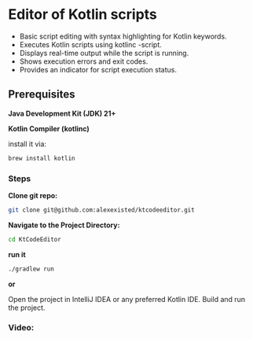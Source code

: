 # Editor of Kotlin scripts
- Basic script editing with syntax highlighting for Kotlin keywords.
- Executes Kotlin scripts using kotlinc -script.
- Displays real-time output while the script is running.
- Shows execution errors and exit codes.
- Provides an indicator for script execution status.

## Prerequisites

**Java Development Kit (JDK) 21+**

**Kotlin Compiler (kotlinc)**

install it via:
~~~bash
brew install kotlin
~~~

### Steps

**Clone git repo:**
~~~bash
git clone git@github.com:alexexisted/ktcodeeditor.git
~~~

**Navigate to the Project Directory:**
~~~bash
cd KtCodeEditor
~~~

**run it**
~~~bash
./gradlew run
~~~

**or**

Open the project in IntelliJ IDEA or any preferred Kotlin IDE.
Build and run the project.

### Video:
